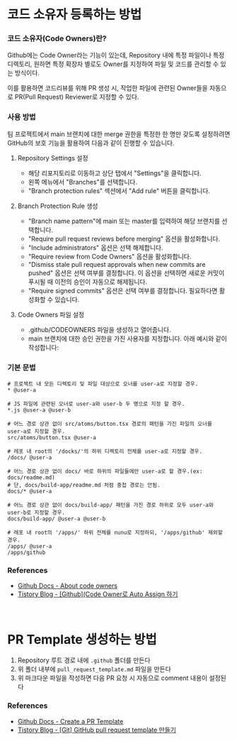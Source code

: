 # 코드 소유자 등록하는 방법

### 코드 소유자(Code Owners)란?

Github에는 Code Owner라는 기능이 있는데, Repository 내에 특정 파일이나 특정 디렉토리, 원하면 특정 확장자 별로도 Owner를 지정하여 파일 및 코드를 관리할 수 있는 방식이다.

이를 활용하면 코드리뷰를 위해 PR 생성 시, 작업한 파일에 관련된 Owner들을 자동으로 PR(Pull Request) Reviewer로 지정할 수 있다.

### 사용 방법

팀 프로젝트에서 main 브랜치에 대한 merge 권한을 특정한 한 명만 갖도록 설정하려면 GitHub의 보호 기능을 활용하여 다음과 같이 진행할 수 있습니다.

1. Repository Settings 설정
    - 해당 리포지토리로 이동하고 상단 탭에서 "Settings"을 클릭합니다.
    - 왼쪽 메뉴에서 "Branches"를 선택합니다.
    - "Branch protection rules" 섹션에서 "Add rule" 버튼을 클릭합니다.

2. Branch Protection Rule 생성
    - "Branch name pattern"에 main 또는 master를 입력하여 해당 브랜치를 선택합니다.
    - "Require pull request reviews before merging" 옵션을 활성화합니다.
    - "Include administrators" 옵션은 선택 해제합니다.
    - "Require review from Code Owners" 옵션을 활성화합니다.
    - "Dismiss stale pull request approvals when new commits are pushed" 옵션은 선택 여부를 결정합니다. 이 옵션을 선택하면 새로운 커밋이 푸시될 때 이전의 승인이 자동으로 해제됩니다.
    - "Require signed commits" 옵션은 선택 여부를 결정합니다. 필요하다면 활성화할 수 있습니다.

3. Code Owners 파일 설정
    - .github/CODEOWNERS 파일을 생성하고 열어줍니다.
    - main 브랜치에 대한 승인 권한을 가진 사용자를 지정합니다. 아래 예시와 같이 작성합니다:


### 기본 문법
```
# 프로젝트 내 모든 디렉토리 및 파일 대상으로 오너를 user-a로 지정할 경우.
* @user-a

# JS 파일에 관련된 오너로 user-a와 user-b 두 명으로 지정 할 경우.
*.js @user-a @user-b

# 어느 경로 상관 없이 src/atoms/button.tsx 경로의 패턴을 가진 파일의 오너를 user-a로 지정할 경우.
src/atoms/button.tsx @user-a

# 레포 내 root의 '/docks/'의 하위 디렉토리 전체를 user-a로 지정할 경우.
/docs/ @user-a

# 어느 경로 상관 없이 docs/ 바로 하위의 파일들에만 user-a로 할 경우.(ex: docs/readme.md)
# 단, docs/build-app/readme.md 처럼 중첩 경로는 안됨.
docs/* @user-a

# 어느 경로 상관 없이 docs/build-app/ 패턴을 가진 경로 하위로 모두 user-a와 user-b로 지정할 경우.
docs/build-app/ @user-a @user-b

# 레포 내 root의 '/apps/' 하위 전체를 nunu로 지정하되, '/apps/github' 제외할 경우.
/apps/ @user-a
/apps/github
```

### References

- [Github Docs - About code owners](https://docs.github.com/en/repositories/managing-your-repositorys-settings-and-features/customizing-your-repository/about-code-owners)
- [Tistory Blog - [Github](Code Owner로 Auto Assign 하기](https://helloinyong.tistory.com/329)

<br>

# PR Template 생성하는 방법

1. Repository 루트 경로 내에 `.github` 폴더를 만든다
2. 위 폴더 내부에 `pull_request_template.md` 파일을 만든다
3. 위 마크다운 파일을 작성하면 다음 PR 요청 시 자동으로 comment 내용이 설정된다

### References
- [Github Docs - Create a PR Template](https://docs.github.com/en/communities/using-templates-to-encourage-useful-issues-and-pull-requests/creating-a-pull-request-template-for-your-repository)
- [Tistory Blog - [Git] GitHub pull request template 만들기](https://wecandev.tistory.com/150)
